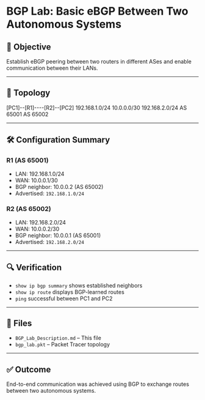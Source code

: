 # BGP Lab: Basic eBGP Between Two Autonomous Systems

## 🧠 Objective

Establish eBGP peering between two routers in different ASes and enable communication between their LANs.

---

## 🔧 Topology

[PC1]--[R1]----[R2]--[PC2]
192.168.1.0/24 10.0.0.0/30 192.168.2.0/24
AS 65001 AS 65002


---

## 🛠️ Configuration Summary

### R1 (AS 65001)
- LAN: 192.168.1.0/24
- WAN: 10.0.0.1/30
- BGP neighbor: 10.0.0.2 (AS 65002)
- Advertised: `192.168.1.0/24`

### R2 (AS 65002)
- LAN: 192.168.2.0/24
- WAN: 10.0.0.2/30
- BGP neighbor: 10.0.0.1 (AS 65001)
- Advertised: `192.168.2.0/24`

---

## 🔍 Verification

- `show ip bgp summary` shows established neighbors
- `show ip route` displays BGP-learned routes
- `ping` successful between PC1 and PC2

---

## 📁 Files

- `BGP_Lab_Description.md` – This file
- `bgp_lab.pkt` – Packet Tracer topology

---

## ✅ Outcome

End-to-end communication was achieved using BGP to exchange routes between two autonomous systems.

